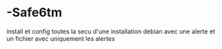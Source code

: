 # -Safe6tm
install et config toutes la secu d'une installation debian avec une alerte et un fichier avec uniquement les alertes 
